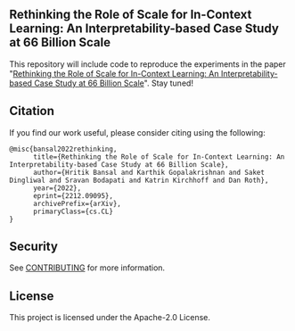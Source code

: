 ## Rethinking the Role of Scale for In-Context Learning: An Interpretability-based Case Study at 66 Billion Scale

This repository will include code to reproduce the experiments in the paper "[Rethinking the Role of Scale for In-Context Learning: An Interpretability-based Case Study at 66 Billion Scale](https://arxiv.org/abs/2212.09095)". Stay tuned!

## Citation

If you find our work useful, please consider citing using the following:
```
@misc{bansal2022rethinking,
      title={Rethinking the Role of Scale for In-Context Learning: An Interpretability-based Case Study at 66 Billion Scale}, 
      author={Hritik Bansal and Karthik Gopalakrishnan and Saket Dingliwal and Sravan Bodapati and Katrin Kirchhoff and Dan Roth},
      year={2022},
      eprint={2212.09095},
      archivePrefix={arXiv},
      primaryClass={cs.CL}
}
```

## Security

See [CONTRIBUTING](CONTRIBUTING.md#security-issue-notifications) for more information.

## License

This project is licensed under the Apache-2.0 License.


